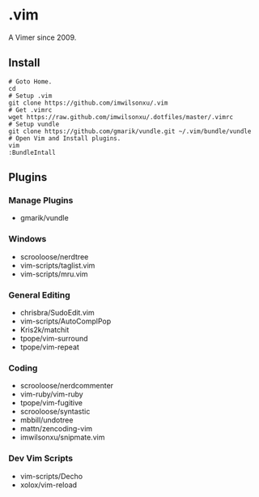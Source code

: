 # .vim

A Vimer since 2009.

## Install

    # Goto Home.
    cd
    # Setup .vim
    git clone https://github.com/imwilsonxu/.vim
    # Get .vimrc
    wget https://raw.github.com/imwilsonxu/.dotfiles/master/.vimrc
    # Setup vundle
    git clone https://github.com/gmarik/vundle.git ~/.vim/bundle/vundle
    # Open Vim and Install plugins.
    vim
    :BundleIntall

## Plugins

### Manage Plugins

- gmarik/vundle

###  Windows

- scrooloose/nerdtree
- vim-scripts/taglist.vim
- vim-scripts/mru.vim

###  General Editing

- chrisbra/SudoEdit.vim
- vim-scripts/AutoComplPop
- Kris2k/matchit
- tpope/vim-surround
- tpope/vim-repeat

###  Coding

- scrooloose/nerdcommenter
- vim-ruby/vim-ruby
- tpope/vim-fugitive
- scrooloose/syntastic
- mbbill/undotree
- mattn/zencoding-vim
- imwilsonxu/snipmate.vim

###  Dev Vim Scripts

- vim-scripts/Decho
- xolox/vim-reload
